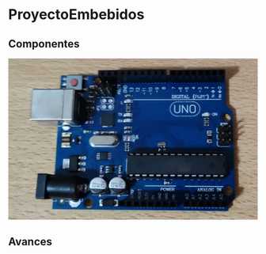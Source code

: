 # ProyectoEmbebidos

## Componentes
![Fig_1](https://github.com/u201712431/ProyectoEmbebidos/blob/main/Imagenes/ArduinoUNO.jpg?raw=true)

## Avances
